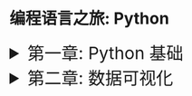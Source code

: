 # 编程语言之旅: Python


<details>
<summary style="font-size: 30px;">第一章: Python 基础</summary>

  - ### [1-标识符](1_base/1-基础/1-基础知识.md) 
  - ### [2-字符串](1_base/2-字符串/2-字符串.md) 
  - ### [3-input函数](1_base/3-使用input获取键盘的输入/3-input函数.md) 
  - ### [4-布尔类型](1_base/4-布尔类型/4-布尔类型.md) 
  - ### [5-循环](1_base/5-循环/5-循环.md) 
  - ### [6-函数](1_base/6-函数/6-函数.md) 
  - ### [7-数据容器](1_base/7-数据容器/7-数据容器.md) 
  - ### [8-文件操作](1_base/8-文件操作/8-文件操作) 
  - ### [9-异常](1_base/9-异常/9-异常) 
  - ### [9-异常](1_base/9-异常/9-异常) 
  - ### [10-模块](1_base/10-模块/10-模块.md) 
  - ### [11-JSON转换](1_base/11-json数据格式转换/11-JSON转换.md) 
</details>

<details>
<summary style="font-size: 30px;">第二章: 数据可视化</summary>

  - ### [1-标识符](1_base/1-基础/1-基础知识.md) 
  - ### [2-字符串](1_base/2-字符串/2-字符串.md) 
  - ### [3-input函数](1_base/3-使用input获取键盘的输入/3-input函数.md) 
  - ### [4-布尔类型](1_base/4-布尔类型/4-布尔类型.md) 
  - ### [5-循环](1_base/5-循环/5-循环.md) 
  - ### [6-函数](1_base/6-函数/6-函数.md) 
  - ### [7-数据容器](1_base/7-数据容器/7-数据容器.md) 
  - ### [8-文件操作](1_base/8-文件操作/8-文件操作) 
  - ### [9-异常](1_base/9-异常/9-异常) 
</details>
